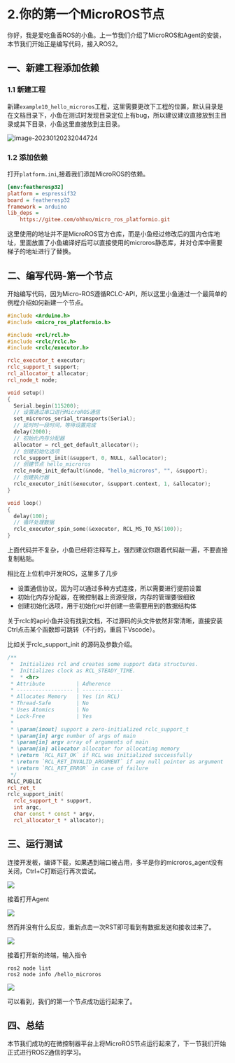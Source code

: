 # 2.你的第一个MicroROS节点

你好，我是爱吃鱼香ROS的小鱼。上一节我们介绍了MicroROS和Agent的安装，本节我们开始正是编写代码，接入ROS2。

## 一、新建工程添加依赖

### 1.1 新建工程

新建`example10_hello_microros`工程，这里需要更改下工程的位置，默认目录是在文档目录下，小鱼在测试时发现目录定位上有bug，所以建议建议直接放到主目录或其下目录，小鱼这里直接放到主目录。

![image-20230120232044724](2.%E4%BD%A0%E7%9A%84%E7%AC%AC%E4%B8%80%E4%B8%AAMicroROS%E8%8A%82%E7%82%B9/imgs/image-20230120232044724-16742280577371.png)

### 1.2 添加依赖

打开`platform.ini`,接着我们添加MicroROS的依赖。

```ini
[env:featheresp32]
platform = espressif32
board = featheresp32
framework = arduino
lib_deps = 
    https://gitee.com/ohhuo/micro_ros_platformio.git
```

这里使用的地址并不是MicroROS官方仓库，而是小鱼经过修改后的国内仓库地址，里面放置了小鱼编译好后可以直接使用的microros静态库，并对仓库中需要梯子的地址进行了替换。

## 二、编写代码-第一个节点

开始编写代码，因为Micro-ROS遵循RCLC-API，所以这里小鱼通过一个最简单的例程介绍如何新建一个节点。

```c++
#include <Arduino.h>
#include <micro_ros_platformio.h>

#include <rcl/rcl.h>
#include <rclc/rclc.h>
#include <rclc/executor.h>

rclc_executor_t executor;
rclc_support_t support;
rcl_allocator_t allocator;
rcl_node_t node;

void setup()
{
  Serial.begin(115200);
  // 设置通过串口进行MicroROS通信
  set_microros_serial_transports(Serial);
  // 延时时一段时间，等待设置完成
  delay(2000);
  // 初始化内存分配器
  allocator = rcl_get_default_allocator();
  // 创建初始化选项
  rclc_support_init(&support, 0, NULL, &allocator);
  // 创建节点 hello_microros
  rclc_node_init_default(&node, "hello_microros", "", &support);
  // 创建执行器
  rclc_executor_init(&executor, &support.context, 1, &allocator);
}

void loop()
{
  delay(100);
  // 循环处理数据
  rclc_executor_spin_some(&executor, RCL_MS_TO_NS(100));
}

```

上面代码并不复杂，小鱼已经将注释写上，强烈建议你跟着代码敲一遍，不要直接复制粘贴。

相比在上位机中开发ROS，这里多了几步

- 设置通信协议，因为可以通过多种方式连接，所以需要进行提前设置
- 初始化内存分配器，在微控制器上资源受限，内存的管理要很细致
- 创建初始化选项，用于初始化rcl并创建一些需要用到的数据结构体

关于rclc的api小鱼并没有找到文档，不过源码的头文件依然非常清晰，直接安装Ctrl点击某个函数即可跳转（不行的，重启下Vscode）。

比如关于rclc_support_init 的源码及参数介绍。

```c++
/**
 *  Initializes rcl and creates some support data structures.
 *  Initializes clock as RCL_STEADY_TIME.
 *  * <hr>
 * Attribute          | Adherence
 * ------------------ | -------------
 * Allocates Memory   | Yes (in RCL)
 * Thread-Safe        | No
 * Uses Atomics       | No
 * Lock-Free          | Yes
 *
 * \param[inout] support a zero-initialized rclc_support_t
 * \param[in] argc number of args of main
 * \param[in] argv array of arguments of main
 * \param[in] allocator allocator for allocating memory
 * \return `RCL_RET_OK` if RCL was initialized successfully
 * \return `RCL_RET_INVALID_ARGUMENT` if any null pointer as argument
 * \return `RCL_RET_ERROR` in case of failure
 */
RCLC_PUBLIC
rcl_ret_t
rclc_support_init(
  rclc_support_t * support,
  int argc,
  char const * const * argv,
  rcl_allocator_t * allocator);
```

## 三、运行测试

连接开发板，编译下载，如果遇到端口被占用，多半是你的microros_agent没有关闭，Ctrl+C打断运行再次尝试。

![](2.%E4%BD%A0%E7%9A%84%E7%AC%AC%E4%B8%80%E4%B8%AAMicroROS%E8%8A%82%E7%82%B9/imgs/image-20230121011234354.png)

接着打开Agent

![](2.%E4%BD%A0%E7%9A%84%E7%AC%AC%E4%B8%80%E4%B8%AAMicroROS%E8%8A%82%E7%82%B9/imgs/image-20230121011320762.png)

然而并没有什么反应，重新点击一次RST即可看到有数据发送和接收过来了。

![](2.%E4%BD%A0%E7%9A%84%E7%AC%AC%E4%B8%80%E4%B8%AAMicroROS%E8%8A%82%E7%82%B9/imgs/image-20230121011410538.png)

接着打开新的终端，输入指令

```shell
ros2 node list
ros2 node info /hello_microros
```



![](2.%E4%BD%A0%E7%9A%84%E7%AC%AC%E4%B8%80%E4%B8%AAMicroROS%E8%8A%82%E7%82%B9/imgs/image-20230121011552866.png)

可以看到，我们的第一个节点成功运行起来了。

## 四、总结

本节我们成功的在微控制器平台上将MicroROS节点运行起来了，下一节我们开始正式进行ROS2通信的学习。

